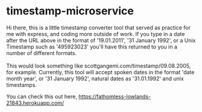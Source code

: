 # timestamp-microservice

Hi there, this is a little timestamp converter tool that served as practice for me with express, and coding more outside of work. If you type in a date after the URL above in the format of '19.01.2011', '31 January 1992', or a Unix Timestamp such as '495923023' you'll have this returned to you in a number of different formats.<br><br>This would look something like scottgangemi.com/timestamp/09.08.2005, for example. Currently, this tool will accept spoken dates in the format 'date month year', or '31 January 1992', natural dates as '31.01.1992' and unix timestamps.

You can check this out here, https://fathomless-lowlands-21843.herokuapp.com/
